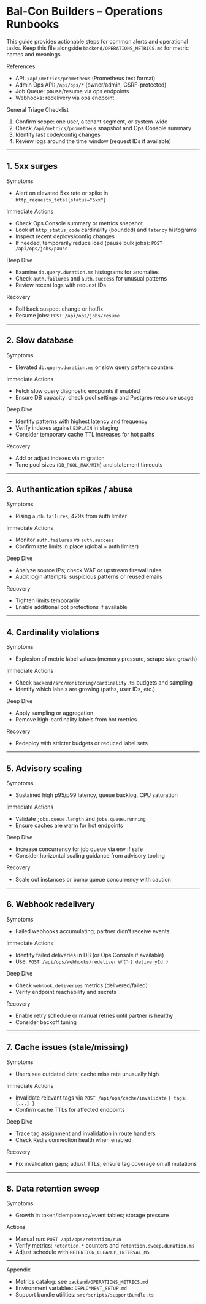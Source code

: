 # Bal-Con Builders – Operations Runbooks

This guide provides actionable steps for common alerts and operational tasks. Keep this file alongside `backend/OPERATIONS_METRICS.md` for metric names and meanings.

References
- API: `/api/metrics/prometheus` (Prometheus text format)
- Admin Ops API: `/api/ops/*` (owner/admin, CSRF-protected)
- Job Queue: pause/resume via ops endpoints
- Webhooks: redelivery via ops endpoint

General Triage Checklist
1) Confirm scope: one user, a tenant segment, or system-wide
2) Check `/api/metrics/prometheus` snapshot and Ops Console summary
3) Identify last code/config changes
4) Review logs around the time window (request IDs if available)

---

## 1. 5xx surges
Symptoms
- Alert on elevated 5xx rate or spike in `http_requests_total{status="5xx"}`

Immediate Actions
- Check Ops Console summary or metrics snapshot
- Look at `http_status_code` cardinality (bounded) and `latency` histograms
- Inspect recent deploys/config changes
- If needed, temporarily reduce load (pause bulk jobs): `POST /api/ops/jobs/pause`

Deep Dive
- Examine `db.query.duration.ms` histograms for anomalies
- Check `auth.failures` and `auth.success` for unusual patterns
- Review recent logs with request IDs

Recovery
- Roll back suspect change or hotfix
- Resume jobs: `POST /api/ops/jobs/resume`

---

## 2. Slow database
Symptoms
- Elevated `db.query.duration.ms` or slow query pattern counters

Immediate Actions
- Fetch slow query diagnostic endpoints if enabled
- Ensure DB capacity: check pool settings and Postgres resource usage

Deep Dive
- Identify patterns with highest latency and frequency
- Verify indexes against `EXPLAIN` in staging
- Consider temporary cache TTL increases for hot paths

Recovery
- Add or adjust indexes via migration
- Tune pool sizes (`DB_POOL_MAX/MIN`) and statement timeouts

---

## 3. Authentication spikes / abuse
Symptoms
- Rising `auth.failures`, 429s from auth limiter

Immediate Actions
- Monitor `auth.failures` vs `auth.success`
- Confirm rate limits in place (global + auth limiter)

Deep Dive
- Analyze source IPs; check WAF or upstream firewall rules
- Audit login attempts: suspicious patterns or reused emails

Recovery
- Tighten limits temporarily
- Enable additional bot protections if available

---

## 4. Cardinality violations
Symptoms
- Explosion of metric label values (memory pressure, scrape size growth)

Immediate Actions
- Check `backend/src/monitoring/cardinality.ts` budgets and sampling
- Identify which labels are growing (paths, user IDs, etc.)

Deep Dive
- Apply sampling or aggregation
- Remove high-cardinality labels from hot metrics

Recovery
- Redeploy with stricter budgets or reduced label sets

---

## 5. Advisory scaling
Symptoms
- Sustained high p95/p99 latency, queue backlog, CPU saturation

Immediate Actions
- Validate `jobs.queue.length` and `jobs.queue.running`
- Ensure caches are warm for hot endpoints

Deep Dive
- Increase concurrency for job queue via env if safe
- Consider horizontal scaling guidance from advisory tooling

Recovery
- Scale out instances or bump queue concurrency with caution

---

## 6. Webhook redelivery
Symptoms
- Failed webhooks accumulating; partner didn’t receive events

Immediate Actions
- Identify failed deliveries in DB (or Ops Console if available)
- Use: `POST /api/ops/webhooks/redeliver` with `{ deliveryId }`

Deep Dive
- Check `webhook.deliveries` metrics (delivered/failed)
- Verify endpoint reachability and secrets

Recovery
- Enable retry schedule or manual retries until partner is healthy
- Consider backoff tuning

---

## 7. Cache issues (stale/missing)
Symptoms
- Users see outdated data; cache miss rate unusually high

Immediate Actions
- Invalidate relevant tags via `POST /api/ops/cache/invalidate` `{ tags: [...] }`
- Confirm cache TTLs for affected endpoints

Deep Dive
- Trace tag assignment and invalidation in route handlers
- Check Redis connection health when enabled

Recovery
- Fix invalidation gaps; adjust TTLs; ensure tag coverage on all mutations

---

## 8. Data retention sweep
Symptoms
- Growth in token/idempotency/event tables; storage pressure

Actions
- Manual run: `POST /api/ops/retention/run`
- Verify metrics: `retention.*` counters and `retention.sweep.duration.ms`
- Adjust schedule with `RETENTION_CLEANUP_INTERVAL_MS`

---

Appendix
- Metrics catalog: see `backend/OPERATIONS_METRICS.md`
- Environment variables: `DEPLOYMENT_SETUP.md`
- Support bundle utilities: `src/scripts/supportBundle.ts`
